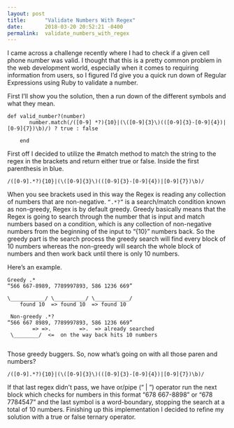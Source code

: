 ```yaml
---
layout: post
title:      "Validate Numbers With Regex"
date:       2018-03-20 20:52:21 -0400
permalink:  validate_numbers_with_regex
---
```




I came across a challenge recently where I had to check if a given cell phone number was valid. I thought that this is a pretty common problem in the web development world, especially when it comes to requiring information from users, so I figured I’d give you a quick run down of Regular Expressions using Ruby to validate a number.

First I’ll show you the solution, then a run down of the different symbols and what they mean.


 ```
 def valid_number?(number)
       	number.match(/([0-9] *?){10}|(\([0-9]{3}\)(([0-9]{3}-[0-9]{4})|[0-9]{7})\b)/) ? true : false

     end
```

First off I decided to utilize the #match method to match the string to the regex in the brackets and return either true or false. Inside the first parenthesis in blue.


`/([0-9].*?){10}|(\([0-9]{3}\)(([0-9]{3}-[0-9]{4})|[0-9]{7})\b)/`

When you see brackets used in this way the Regex is reading any collection of numbers that are non-negative. `“.*?”` is a search/match condition known as non-greedy, Regex is by default greedy. Greedy basically means that the Regex is going to search through the number that is input and match numbers based on a condition, which is any collection of non-negative numbers from the beginning of the input to “{10}” numbers back. So the greedy part is the search process the greedy search will find every block of 10 numbers whereas the non-greedy will search the whole block of numbers and then work back until there is only 10 numbers.

 Here’s an example.


```
Greedy .*
“566 667-8989, 7789997893, 586 1236 669”

\___________/ \__________/ \___________/
    found 10  => found 10  => found 10
		
 Non-greedy .*?
“566 667 8989, 7789997893, 586 1236 669”
        => =>.         =>.  => already searched  
 \________/  <=  on the way back hits 10 numbers
 
 ```

Those greedy buggers. So, now what’s going on with all those paren and numbers?


`/([0-9].*?){10}|(\([0-9]{3}\)(([0-9]{3}-[0-9]{4})|[0-9]{7})\b)/`


If that last regex didn't pass, we have or/pipe (“ | ”) operator run the next block which checks for numbers in this format “678 667-8898” or  “678 7784547” and the last symbol is a word-boundary, stopping the search at a total of 10 numbers. Finishing up this implementation I decided to refine my solution with a true or false ternary operator.
